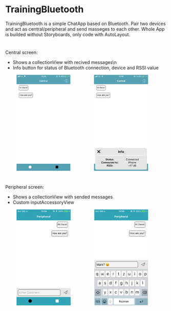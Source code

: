 # TrainingBluetooth

TrainingBluetooth is a simple ChatApp based on Bluetooth.
Pair two devices and act as central/peripheral and send masseges to each other.
Whole App is builded without Storyboards, only code with AutoLayout.
#
Central screen:
- Shows a collectionView with recived messages\n 
- Info button for status of  Bluetooth connection, device and RSSI value

 <img src="images/central.png" widht= 150 height = 300  hspace="35" />  <img src="images/centralInfo.png" widht= 150 height = 300  hspace="35" />
#
Peripheral screen:
- Shows a collectionView with sended messages
- Custom inputAccessoryView 

 <img src="images/peripheral.png" widht= 150 height = 300  hspace="35" />  <img src="images/peripheralKeyboard.png" widht= 150 height = 300  hspace="35" />


